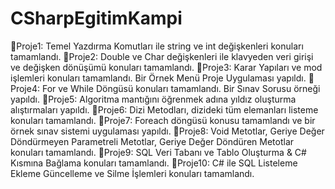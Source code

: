 # CSharpEgitimKampi
📍Proje1: Temel Yazdırma Komutları ile string ve int değişkenleri konuları tamamlandı.
📍Proje2: Double ve Char değişkenleri ile klavyeden veri girişi ve değişken dönüşümü konuları tamamlandı.
📍Proje3: Karar Yapıları ve mod işlemleri konuları tamamlandı. Bir Örnek Menü Proje Uygulaması yapıldı.
📍Proje4: For ve While Döngüsü konuları tamamlandı. Bir Sınav Sorusu örneği yapıldı.
📍Proje5: Algoritma mantığını öğrenmek adına yıldız oluşturma alıştırmaları yapıldı.
📍Proje6: Dizi Metodları, dizideki tüm elemanları listeme konuları tamamlandı.
📍Proje7: Foreach döngüsü konusu tamamlandı ve bir örnek sınav sistemi uygulaması yapıldı.
📍Proje8: Void Metotlar, Geriye Değer Döndürmeyen Parametreli Metotlar, Geriye Değer Döndüren Metotlar konuları tamamlandı.
📍Proje9: SQL Veri Tabanı ve Tablo Oluşturma & C# Kısmına Bağlama konuları tamamlandı.
📍Proje10: C# ile SQL Listeleme Ekleme Güncelleme ve Silme İşlemleri konuları tamamlandı.
